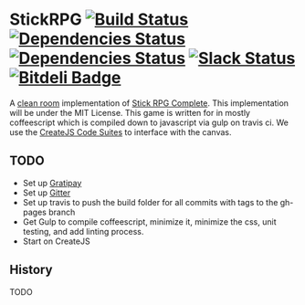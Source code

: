 # StickRPG [![Build Status](https://travis-ci.org/tsteinholz/StickRPG.svg?branch=master)](https://travis-ci.org/tsteinholz/StickRPG) [![Dependencies Status](https://david-dm.org/tsteinholz/stickrpg.svg)](https://david-dm.org/tsteinholz/stickrpg) [![Dependencies Status](https://david-dm.org/tsteinholz/stickrpg/dev-status.svg)](https://david-dm.org/tsteinholz/stickrpg) [![Slack Status](https://stick-rpg.herokuapp.com/badge.svg)](https://stickrpg.slack.com) [![Bitdeli Badge](https://d2weczhvl823v0.cloudfront.net/tsteinholz/stickrpg/trend.png)](https://bitdeli.com/free "Bitdeli Badge")

A [clean room](https://en.wikipedia.org/wiki/Clean_room_design) implementation of
[Stick RPG Complete](http://www.xgenstudios.com/game.php?keyword=stickrpg). This
implementation will be under the MIT License. This game is written for in mostly
coffeescript which is compiled down to javascript via gulp on travis ci. We use 
the [CreateJS Code Suites](http://createjs.com) to interface with the canvas.

## TODO
* Set up [Gratipay](https://gratipay.com/)
* Set up [Gitter](https://gitter.im)
* Set up travis to push the build folder for all commits with tags to the gh-pages branch
* Get Gulp to compile coffeescript, minimize it, minimize the css, unit testing, and add linting process.
* Start on CreateJS

## History
TODO
